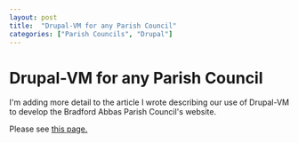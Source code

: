 ```yaml
---
layout: post
title:  "Drupal-VM for any Parish Council"
categories: ["Parish Councils", "Drupal"]
---
```


# Drupal-VM for any Parish Council

I'm adding more detail to the article I wrote describing our use of Drupal-VM to develop the Bradford Abbas Parish Council's website.

Please see [this page.](/drupalbapc)
